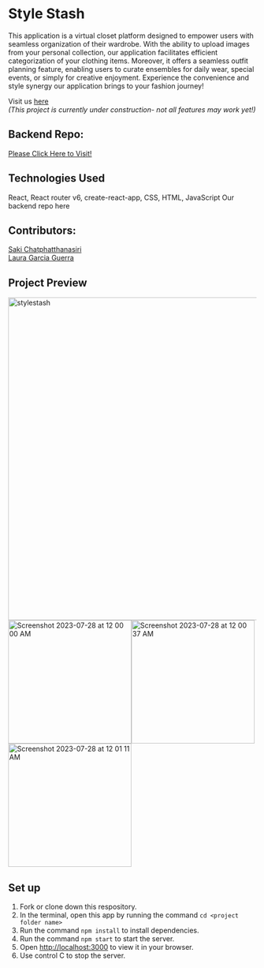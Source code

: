 # Style Stash
This application is a virtual closet platform designed to empower users with seamless organization of their wardrobe. With the ability to upload images from your personal collection, our application facilitates efficient categorization of your clothing items. Moreover, it offers a seamless outfit planning feature, enabling users to curate ensembles for daily wear, special events, or simply for creative enjoyment. Experience the convenience and style synergy our application brings to your fashion journey!

Visit us <a href="https://style-stash.vercel.app">here</a><br>
<i> (This project is currently under construction- not all features may work  yet!)</i>

## Backend Repo:
<a href="https://github.com/sakisandrac/style-stash-api">Please Click Here to Visit!</a>

## Technologies Used
React, React router v6, create-react-app, CSS, HTML, JavaScript
Our backend repo <a href-="https://github.com/sakisandrac/style-stash-api">here</a> 

## Contributors:
<a href="https://github.com/sakisandrac">Saki Chatphatthanasiri</a><br>
<a href="https://github.com/lauraguerra1">Laura Garcia Guerra</a>

## Project Preview
<img width="654" alt="stylestash" src="https://github.com/sakisandrac/style-stash/assets/118419729/c3fa622e-7856-4f15-9a55-14b4da8f224e"><br>
<img width="250" alt="Screenshot 2023-07-28 at 12 00 00 AM" src="https://github.com/sakisandrac/style-stash/assets/118419729/185342d4-306e-475a-8b50-21f14f9e7845"><img width="250" alt="Screenshot 2023-07-28 at 12 00 37 AM" src="https://github.com/sakisandrac/style-stash/assets/118419729/e5362fc3-1e73-4d2a-9573-19be4f637167"><img width="250" alt="Screenshot 2023-07-28 at 12 01 11 AM" src="https://github.com/sakisandrac/style-stash/assets/118419729/59eee109-a98c-458a-8dfd-7e571e9ac953">

## Set up
1. Fork or clone down this respository. 
2. In the terminal, open this app by running the command `cd <project folder name>`
3. Run the command  `npm install` to install dependencies.
4. Run the command `npm start` to start the server.
5. Open [http://localhost:3000](http://localhost:3000) to view it in your browser.
6. Use control C to stop the server.
